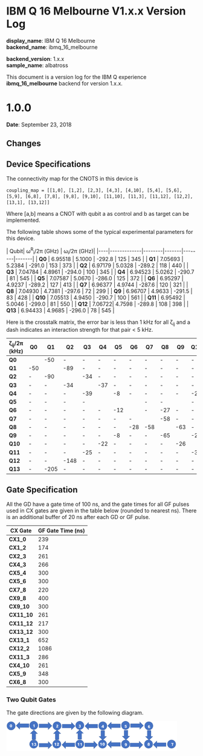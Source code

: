 # IBM Q 16 Melbourne V1.x.x Version Log

**display_name**: IBM Q 16 Melbourne  
**backend_name**: ibmq\_16\_melbourne

**backend_version**: 1.x.x   
**sample_name**: albatross 

This document is a version log for the IBM Q experience **ibmq\_16\_melbourne** backend for version 1.x.x. 


# 1.0.0

**Date**: September 23, 2018

## Changes


## Device Specifications 

The connectivity map for the CNOTS in this device is
```
coupling_map = [[1,0], [1,2], [2,3], [4,3], [4,10], [5,4], [5,6], [5,9], [6,8], [7,8], [9,8], [9,10], [11,10], [11,3], [11,12], [12,2], [13,1], [13,12]]
```
Where [a,b] means a CNOT with qubit a as control and b as target can be implemented.

The following table shows some of the typical experimental parameters for this device.

| Qubit| &omega;<sup>R</sup><sub>i</sub>/2&pi; (GHz)       | &omega;<sub>i</sub>/2&pi;  (GHz)|
|----|-------------|--------|-------|--------|-------|
| **Q0**  | 6.95518 | 5.1000 | -292.8    | 125 | 345 |
| **Q1**  | 7.05693 | 5.2384 | -291.0    | 153 | 373 |
| **Q2**  | 6.97179 | 5.0328 | -289.2    | 118 | 440 |
| **Q3**  | 7.04784 | 4.8961 | -294.0    | 100 | 345 |
| **Q4**  | 6.94523 | 5.0262 | -290.7    | 81 | 545 |
| **Q5**  | 7.07587 | 5.0670 | -286.0    | 125 | 372 |
| **Q6**  | 6.95297 | 4.9237 | -289.2    | 127 | 413 |
| **Q7**  | 6.96377 | 4.9744 | -287.6    | 120 | 321 |
| **Q8**  | 7.04930 | 4.7381 | -297.6    | 72 | 299 |
| **Q9**  | 6.96707 | 4.9633 | -291.5   | 83  | 428 |
| **Q10**  | 7.05513 | 4.9450 | -290.7   | 100 | 561 |
| **Q11**  | 6.95492 | 5.0046 | -299.0   | 81  | 550 |
| **Q12**  | 7.06722| 4.7598 | -289.8   | 108 | 398 |
| **Q13**  | 6.94433 | 4.9685 | -296.0   | 78 | 545 |

Here is the crosstalk matrix, the error bar is less than 1 kHz for all &zeta;<sub>ij</sub> and a dash indicates an interaction strength for that pair < 5 kHz.

| &zeta;<sub>ij</sub>/2&pi; (kHz) | Q0 | Q1 | Q2 | Q3 | Q4 | Q5 | Q6 | Q7 | Q8 | Q9 | Q10 | Q11 | Q12 | Q13 |
|----|----|----|----|----|----|----|----|----|----|----|----|----|----|----|
| **Q0** | | -50 | - | - |	- | - | - | - | - | - | - | - | - | - |
| **Q1** | -50 | | -89 | - | - | - | - | - | - | - | - | - | - | -206 |
| **Q2** | - | -90 | | -34 | - | -  | - | - | - | - | - | - | -147 | - |
| **Q3** | - | - | -34 | | -37 | - | - | - | - | - | - | -24 | - | - |
| **Q4** | - | - | - | -39 | | -8 | - | - | - | - | -22 | - | - | - |
| **Q5** | - | - | - | - |  | |  | -  | - |  | - | - | - | - |
| **Q6** | - | - | - | - | - | -12 |  | - | -27 | - | - | - | - | - |
| **Q7** | - | - | - | - | - | - | -  | | -58| - | - | - | - | - |
| **Q8** | - | - | - | - | - | - | -28 | -58 | | -63 | - | - | - | - |
| **Q9** | - | - | - | - | - | -8 | -  | - | -65 | | -28 | - | - | - |
| **Q10** | - | - | - | - | -22 | - | -  | - | - | -26 | | -33 | - | - |
| **Q11** | - | - | - | -25 | - | - | -  | - | - | - | -31 | | -83 | - |
| **Q12** | - | - | -148 | - | - | - | - | - | - | - | - | -46 | | -52 |
| **Q13** | - | -205 | - | - | - | - | - | - | - | - | - | - | -53 | 


<!--The relaxation (T<sub>1</sub>) and coherence (T<sub>2</sub>) times for each qubit are given in the following table. T<sub>1</sub> is measured with an inversion recovery experiment, and T<sub>2</sub> is measured with a Hahn echo experiment.  These values are averaged over 12 measurements each for T<sub>1</sub> and T<sub>2</sub>, performed over one week. The numbers in parentheses are the standard deviation. 

| Qubit | T<sub>1</sub> (&mu;s) | T<sub>2</sub> (&mu;s)|
|----|----|----|
| **Q0** | 37 (4) | 31 (5) |
| **Q1** | 35 (4) | 58 (10) |
| **Q2** | 48 (6) | 64 (7) |
| **Q3** | 46 (5) | 70 (15) |
| **Q4** |  49 (8) | 74 (24) |
| **Q5** | 49 (4) | 50 (5) |
| **Q6** | 44 (7) | 74 (12) |
| **Q7** | 37 (4) | 49 (7) |
| **Q8** | 49 (7) | 68 (19) |
| **Q9** | 48 (5) | 88 (14) |
| **Q10** | 28 (21) | 49 (36) |
| **Q11** | 45 (7) | 86 (16) |
| **Q12** | 50 (7) | 33 (3) |
| **Q13** | 48 (6) | 82 (12) |
| **Q14** | 36 (3) | 65 (6) |
| **Q15** | 48 (7) | 89 (17) |-->

## Gate Specification

All the GD have a gate time of 100 ns, and the gate times for all GF pulses used in CX gates are given in the table below (rounded to nearest ns). There is an additional buffer of 20 ns after each GD or GF pulse. 

| CX Gate | GF Gate Time (ns) |
|----|----|
| **CX1_0**   | 239 |
| **CX1_2**   | 174 |
| **CX2_3**   | 261 |
| **CX4_3**  | 266 |
| **CX5_4** | 300|
| **CX5_6**   | 300|
| **CX7_8**   | 220 |
| **CX9_8**   | 400 |
|**CX9_10**| 300 |
|**CX11_10**| 261 |
| **CX11_12**  | 217 |
| **CX13_12**  | 300 |
| **CX13_1**   | 652 |
| **CX12_2**   | 1086 |
| **CX11_3** | 286 |
| **CX4_10**  | 261|
| **CX5_9** | 348 |
| **CX6_8**  | 300 |

### Two Qubit Gates

The gate directions are given by the following diagram.  

<img src="../images/melbourne-connections.png? raw=true" height="80">